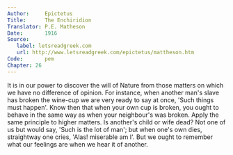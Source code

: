 ```yaml
---
Author:     Epictetus  
Title:      The Enchiridion  
Translator: P.E. Matheson
Date:       1916  
Source:
   label: letsreadgreek.com
   url: http://www.letsreadgreek.com/epictetus/mattheson.htm
Code:       pem  
Chapter: 26
---
```


It is in our power to discover the will of Nature from those matters on which
we have no difference of opinion. For instance, when another man's slave has
broken the wine-cup we are very ready to say at once, 'Such things must
happen'. Know then that when your own cup is broken, you ought to behave in the
same way as when your neighbour's was broken. Apply the same principle to
higher matters. Is another's child or wife dead? Not one of us but would say,
'Such is the lot of man'; but when one's own dies, straightway one cries,
'Alas! miserable am I'. But we ought to remember what our feelings are when we
hear it of another.


